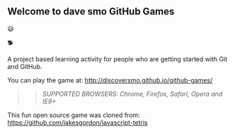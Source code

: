 ## Welcome to  dave smo GitHub Games
:smiley:

:dog2:

A project based learning activity for people who are getting started with Git and GitHub.

You can play the game at: http://discoversmo.github.io/github-games/

>> _*SUPPORTED BROWSERS*: Chrome, Firefox, Safari, Opera and IE9+_

This fun open source game was cloned from: https://github.com/jakesgordon/javascript-tetris
